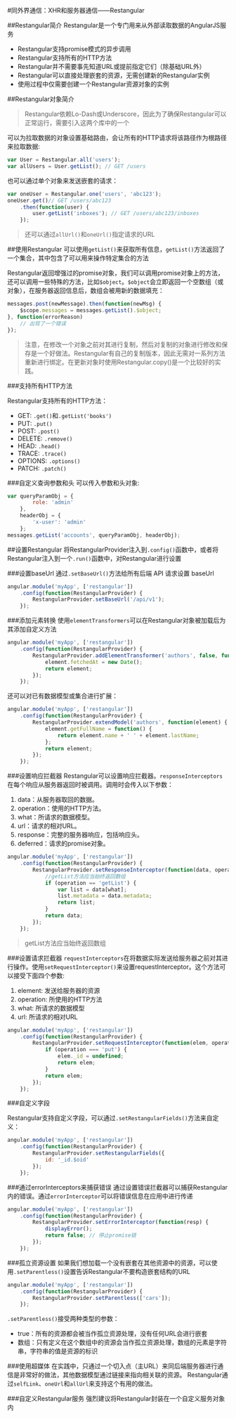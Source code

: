 #同外界通信：XHR和服务器通信——Restangular

##Restangular简介
Restangular是一个专门用来从外部读取数据的AngularJS服务

* Restangular支持promise模式的异步调用
* Restangular支持所有的HTTP方法
* Restangular并不需要事先知道URL或提前指定它们（除基础URL外）
* Restangular可以直接处理嵌套的资源，无需创建新的Restangular实例
* 使用过程中仅需要创建一个Restangular资源对象的实例

##Restangular对象简介
> Restangular依赖Lo-Dash或Underscore，因此为了确保Restangular可以正常运行，需要引入这两个库中的一个

可以为拉取数据的对象设置基础路由，会让所有的HTTP请求将该路径作为根路径来拉取数据:

```javascript
var User = Restangular.all('users');
var allUsers = User.getList(); // GET /users
```

也可以通过单个对象来发送嵌套的请求：

```javascript
var oneUser = Restangular.one('users', 'abc123');
oneUser.get()// GET /users/abc123
    .then(function(user) {
        user.getList('inboxes'); // GET /users/abc123/inboxes
    });
```
> 还可以通过`allUrl()`和`oneUrl()`指定请求的URL


##使用Restangular
可以使用`getList()`来获取所有信息，`getList()`方法返回了一个集合，其中包含了可以用来操作特定集合的方法

Restangular返回增强过的promise对象，我们可以调用promise对象上的方法，还可以调用一些特殊的方法，比如`$object`。`$object`会立即返回一个空数组（或对象），在服务器返回信息后，数组会被用新的数据填充：

```javascript
messages.post(newMessage).then(function(newMsg) {
    $scope.messages = messages.getList().$object;
}, function(errorReason)
    // 出现了一个错误
});
```

> 注意，在修改一个对象之前对其进行复制，然后对复制的对象进行修改和保存是一个好做法。Restangular有自己的复制版本，因此无需对一系列方法重新进行绑定。在更新对象时使用Restangular.copy()是一个比较好的实践。

###支持所有HTTP方法

Restangular支持所有的HTTP方法：

* GET: `.get()`和`.getList('books')`
* PUT: `.put()`
* POST: `.post()`
* DELETE: `.remove()`
* HEAD: `.head()`
* TRACE: `.trace()`
* OPTIONS: `.options()`
* PATCH: `.patch()`

###自定义查询参数和头
可以传入参数和头对象:

```javascript
var queryParamObj = {
        role: 'admin'
    },
    headerObj = {
        'x-user': 'admin'
    };
messages.getList('accounts', queryParamObj, headerObj);
```


##设置Restangular
将RestangularProvider注入到`.config()`函数中，或者将Restangular注入到一个`.run()`函数中，对Restangular进行设置


###设置baseUrl
通过`.setBaseUrl()`方法给所有后端 API 请求设置 baseUrl

```javascript
angular.module('myApp', ['restangular'])
    .config(function(RestangularProvider) {
        RestangularProvider.setBaseUrl('/api/v1');
    });
```

###添加元素转换
使用`elementTransformers`可以在Restangular对象被加载后为其添加自定义方法

```javascript
angular.module('myApp', ['restangular'])
    .config(function(RestangularProvider) {
        RestangularProvider.addElementTransformer('authors', false, function(element) {
            element.fetchedAt = new Date();
            return element;
        });
    });
```

还可以对已有数据模型或集合进行扩展：

```javascript
angular.module('myApp', ['restangular'])
    .config(function(RestangularProvider) {
        RestangularProvider.extendModel('authors', function(element) {
            element.getFullName = function() {
                return element.name + ' ' + element.lastName;
            };
            return element;
        });
    });
```

###设置响应拦截器
Restangular可以设置响应拦截器。`responseInterceptors`在每个响应从服务器返回时被调用。调用时会传入以下参数：

1. data：从服务器取回的数据。
2. operation：使用的HTTP方法。
3. what：所请求的数据模型。
4. url：请求的相对URL。
5. response：完整的服务器响应，包括响应头。
6. deferred：请求的promise对象。

```javascript
angular.module('myApp', ['restangular'])
    .config(function(RestangularProvider) {
        RestangularProvider.setResponseInterceptor(function(data, operation, what) {
            //getList方法应当始终返回数组
            if (operation == 'getList') {
                var list = data[what];
                list.metadata = data.metadata;
                return list;
            }
            return data;
        });
    });
```

> getList方法应当始终返回数组

###设置请求拦截器
`requestInterceptors`在将数据实际发送给服务器之前对其进行操作。使用`setRequestInterceptor()`来设置requestInterceptor。这个方法可以接受下面四个参数:

1. element: 发送给服务器的资源 
2. operation: 所使用的HTTP方法
3. what: 所请求的数据模型
4. url: 所请求的相对URL

```javascript
angular.module('myApp', ['restangular'])
    .config(function(RestangularProvider) {
        RestangularProvider.setRequestInterceptor(function(elem, operation, what) {
            if (operation === 'put') {
                elem._id = undefined;
                return elem;
            }
            return elem;
        });
    });
```

###自定义字段

Restangular支持自定义字段，可以通过`.setRestangularFields()`方法来自定义：

```javascript
angular.module('myApp', ['restangular'])
    .config(function(RestangularProvider) {
        RestangularProvider.setRestangularFields({
            id: '_id.$oid'
        });
    });
```

###通过errorInterceptors来捕获错误
通过设置错误拦截器可以捕获Restangular内的错误。通过`errorInterceptor`可以将错误信息在应用中进行传递

```javascript
angular.module('myApp', ['restangular'])
    .config(function(RestangularProvider) {
        RestangularProvider.setErrorInterceptor(function(resp) {
            displayError();
            return false; // 停止promise链
        });
    });
```

###孤立资源设置
如果我们想加载一个没有嵌套在其他资源中的资源，可以使用`.setParentless()`设置告诉Restangular不要构造嵌套结构的URL

```javascript
angular.module('myApp', ['restangular'])
    .config(function(RestangularProvider) {
        RestangularProvider.setParentless(['cars']);
    });
```

`.setParentless()`接受两种类型的参数：

* true：所有的资源都会被当作孤立资源处理，没有任何URL会进行嵌套
* 数组：只有定义在这个数组中的资源会当作孤立资源处理，数组的元素是字符串，字符串的值是资源的标识

###使用超媒体
在实践中，只通过一个切入点（主URL）来同后端服务器进行通信是非常好的做法，其他数据模型通过链接来指向相关联的资源。 Restangular通过`selfLink`、`oneUrl`和`allUrl`来支持这个有用的做法。

###自定义Restangular服务
强烈建议将Restangular封装在一个自定义服务对象内
